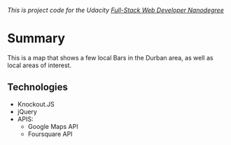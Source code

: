 *This is project code for the Udacity [Full-Stack Web Developer Nanodegree](https://www.udacity.com/course/full-stack-web-developer-nanodegree--nd004)*

# Summary
This is a map that shows a few local Bars in the Durban area, as well as local areas of interest.

## Technologies
- Knockout.JS
- jQuery
- APIS:
  - Google Maps API
  - Foursquare API

